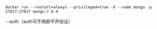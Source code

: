 ```shell:no-line-numbers
docker run --restart=always --privileged=true -d --name mongo -p 27017:27017 mongo:7.0.4
```

--auth（auth可不用即不开验证）
